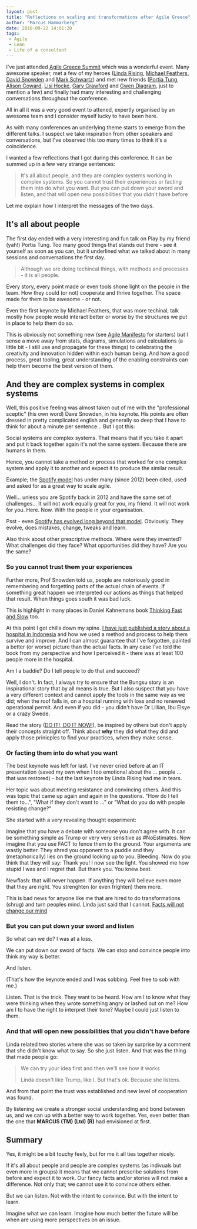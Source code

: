 ```yaml
---
layout: post
title: "Reflections on scaling and transformations after Agile Greece"
author: "Marcus Hammarberg"
date: 2018-09-22 14:01:20
tags:
 - Agile
 - Lean
 - Life of a consultant
---
```


I've just attended [Agile Greece Summit](http://agilesummit.gr/) which was a wonderful event. Many awesome speaker, met a few of my heroes ([Linda Rising](http://lindarising.org/), [Michael Feathers](https://michaelfeathers.silvrback.com/), [David Snowden](http://cognitive-edge.com/our-people/dave-snowden/) and [Mark Schwartz](https://itrevolution.com/faculty/mark-schwartz/)) and met new friends ([Portia Tung](https://twitter.com/portiatung), [Alison Coward](https://twitter.com/alisoncoward), [Lisi Hocke](https://twitter.com/lisihocke), [Gary Crawford](https://twitter.com/crawfrd) and [Gwen Diagram](https://twitter.com/gwendiagram), just to mention a few) and finally had many interesting and challenging conversations throughout the conference. 

All in all it was a very good event to attened, expertly organised by an awesome team and I consider myself lucky to have been here. 

As with many conferences an underlying theme starts to emerge from the different talks. I suspect we take inspiration from other speakers and conversations, but I've observed this too many times to think it's a coincidence. 

I wanted a few reflections that I got during this conference. It can be summed up in a few very strange sentences:

> It's all about people, and they are complex systems working in complex systems. So you cannot trust their experiences or facting them into do what you want. But you can put down your sword and listen, and that will open new possibilities that you didn't have before 

Let me explain how I interpret the messages of the two days.

<a name='more'></a>

## It's all about people

The first day ended with a very interesting and fun talk on Play by my friend (yah!) Portia Tung. Too many good things that stands out there - see it yourself as soon as you can, but it underlined what we talked about in many sessions and conversations the first day. 

> Although we are doing techincal things, with methods and processes - it is all people.

Every story, every point made or even tools shone light on the people in the team. How they could (or not) cooperate and thrive together. The space made for them to be awesome - or not. 

Even the first keynote by Michael Feathers, that was more techinal, talk mostly how people would interact better or worse by the structures we put in place to help them do so. 

This is obviously not something new (see [Agile Manifesto](http://agilemanifesto.org/) for starters) but I sense a move away from stats, diagrams, simulations and calculations (a little bit - I still use and propagate for these things) to celebrating the creativity and innovation hidden within each human being. And how a good process, great tooling, great understanding of the enabling constraints can help them become the best version of them. 

## And they are complex systems in complex systems

Well, this positive feeling was almost taken out of me with the "professional sceptic" (his own word) Dave Snowden, in his keynote. His points are often dressed in pretty complicated english and generally so deep that I have to think for about a minute per sentence... But I got this: 

Social systems are complex systems. That means that if you take it apart and put it back together again it's not the same system. Because there are humans in them. 

Hence, you cannot take a method or process that worked for one complex system and apply it to another and expect it to produce the similar result. 

Example; the [Spotify model](https://blog.crisp.se/wp-content/uploads/2012/11/SpotifyScaling.pdf) has under many (since 2012) been cited, used and asked for as a great way to scale agile. 

Well... unless you are Spotify back in 2012 and have the same set of challenges... It will not work equally great for you, my friend. It will not work for you. Here. Now. With the people in your organisation. 

Psst - even [Spotify has evolved long beyond that model](https://www.infoq.com/presentations/spotify-culture-stc). Obviously. They evolve, does mistakes, change, tweaks and learn.  

Also think about other prescriptive methods. Where were they invented? What challenges did they face? What opportunities did they have? Are you the same? 

### So you cannot trust ~~them~~ your experiences

Further more, Prof Snowden told us, people are notoriously good in remembering and forgetting parts of the actual chain of events. If something great happen we interpreted our actions as things that helped that result. When things goes south it was bad luck. 

This is highlight in many places in Daniel Kahnemans book [Thinking Fast and Slow](https://www.amazon.com/Thinking-Fast-Slow-Daniel-Kahneman/dp/0374533555) too. 

At this point I got chills down my spine. [I have just published a story about a hospital in Indonesia](https://www.amazon.com/Salvation-hospital-Indonesia-reshape-company/dp/1719485135/ref=sr_1_2_twi_pap_2?ie=UTF8&qid=1537619450&sr=8-2&keywords=Marcus+Hammarberg) and how we used a method and process to help them survive and improve. And I can almost guarantee that I've forgotten, painted a better (or worse) picture than the actual facts. In any case I've told the book from my perspective and how I perceived it - there was at least 100 people more in the hospital. 

Am I a baddie? Do I tell people to do that and succeed? 

Well, I don't. In fact, I always try to ensure that the Bungsu story is an inspirational story that by all means is true. But I also suspect that you have a very different context and cannot apply the tools in the same way as we did; when the roof falls in, on a hospital running with loss and no renewed operational permit. And even if you did - you didn't have Dr Lillian, Ibu Elsye or a crazy Swede. 

Read the story ([DO IT!, DO IT NOW!](https://www.amazon.com/Salvation-hospital-Indonesia-reshape-company/dp/1719485135/ref=sr_1_2_twi_pap_2?ie=UTF8&qid=1537619450&sr=8-2&keywords=Marcus+Hammarberg)), be inspired by others but don't apply their concepts straight off. Think about **why** they did what they did and apply those prinicples to find your practices, when they make sense. 

### Or facting them into do what you want

The best keynote was left for last. I've never cried before at an IT presentation (saved my own when I too emotional about the ... people ... that was restored) - but the last keynote by Linda Rising had me in tears. 

Her topic was about meeting resistance and convincing others. And this was topic that came up again and again in the questions. "How do I tell them to...", "What if they don't want to ..." or "What do you do with people resisting change?"

She started with a very revealing thought experiment:

Imagine that you have a debate with someone you don't agree with. It can be something simple as Trump or very very sensitive as #NoEstimates. Now imagine that you use FACT to fence them to the ground. Your arguments are wastly better. They shred you opponent to a puddle and they (metaphorically) lies on the ground looking up to you. Bleeding. 
Now do you think that they will say: Thank you! I now see the light. You showed me how stupid I was and I regret that. But thank you. You knew best. 

Newflash: that will never happen. If anything they will believe even more that they are right. You strenghten (or even frighten) them more. 



This is bad news for anyone like me that are hired to do transformations (shrug) and turn peoples mind. Linda just said that I cannot. [Facts will not change our mind](https://www.newyorker.com/magazine/2017/02/27/why-facts-dont-change-our-minds)

### But you can put down your sword and listen

So what can we do? I was at a loss. 

We can put down our sword of facts. We can stop and convince people into think my way is better. 

And listen. 

(That's how the keynote ended and I was sobbing. Feel free to sob with me.)

Listen. That is the trick. They want to be heard. How am I to know what they were thinking when they wrote something angry or lashed out on me? How am I to have the right to interpret their tone? Maybe I could just listen to them. 

### And that will open new possibilities that you didn't have before 

Linda related two stories where she was so taken by surprise by a comment that she didn't know what to say. So she just listen. And that was the thing that made people go:

> We can try your idea first and then we'll see how it works
>
> Linda doesn't like Trump, like I. But that's ok. Because she listens. 

And from that point the trust was established and new level of cooperation was found.

By listening we create a stronger social understanding and bond between us, and we can up with a better way to work together. Yes, even better than the one that **MARCUS (TM) (Ltd) (R)** had envisioned at first. 

## Summary

Yes, it might be a bit touchy feely, but for me it all ties together nicely. 

If it's all about people and people are complex systems (as indivuals but even more in groups) it means that we cannot prescribe solutions from before and expect it to work. Our fancy facts and/or stories will not make a difference. Not only that; we cannot use it to convince others either. 

But we can listen. Not with the intent to convince. But with the intent to learn. 

Imagine what we can learn. Imagine how much better the future will be when are using more perspectives on an issue.